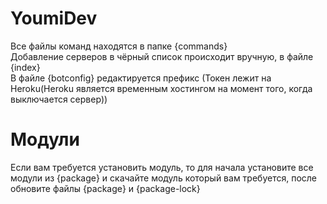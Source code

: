 # YoumiDev

Все файлы команд находятся в папке {commands} <br />
Добавление серверов в чёрный список происходит вручную, в файле {index} <br />
В файле {botconfig} редактируется префикс (Токен лежит на Heroku(Heroku является временным хостингом на момент того, когда выключается сервер))

# Модули

Если вам требуется установить модуль, то для начала установите все модули из {package} и скачайте модуль который вам требуется, после обновите файлы {package} и {package-lock} <br />


